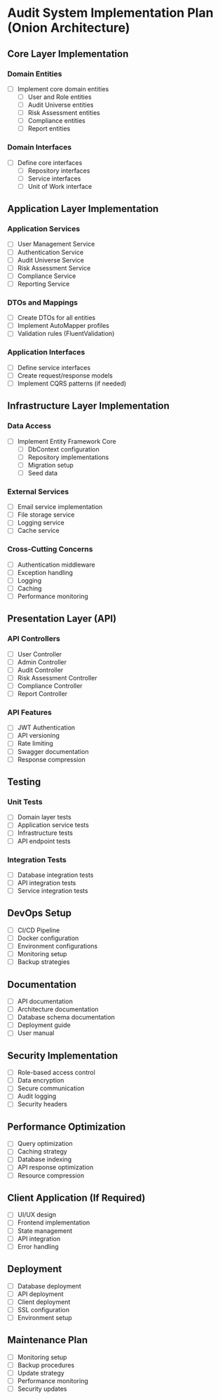 # Audit System Implementation Plan (Onion Architecture)

## Core Layer Implementation
### Domain Entities
- [ ] Implement core domain entities
  - [ ] User and Role entities
  - [ ] Audit Universe entities
  - [ ] Risk Assessment entities
  - [ ] Compliance entities
  - [ ] Report entities

### Domain Interfaces
- [ ] Define core interfaces
  - [ ] Repository interfaces
  - [ ] Service interfaces
  - [ ] Unit of Work interface

## Application Layer Implementation
### Application Services
- [ ] User Management Service
- [ ] Authentication Service
- [ ] Audit Universe Service
- [ ] Risk Assessment Service
- [ ] Compliance Service
- [ ] Reporting Service

### DTOs and Mappings
- [ ] Create DTOs for all entities
- [ ] Implement AutoMapper profiles
- [ ] Validation rules (FluentValidation)

### Application Interfaces
- [ ] Define service interfaces
- [ ] Create request/response models
- [ ] Implement CQRS patterns (if needed)

## Infrastructure Layer Implementation
### Data Access
- [ ] Implement Entity Framework Core
  - [ ] DbContext configuration
  - [ ] Repository implementations
  - [ ] Migration setup
  - [ ] Seed data

### External Services
- [ ] Email service implementation
- [ ] File storage service
- [ ] Logging service
- [ ] Cache service

### Cross-Cutting Concerns
- [ ] Authentication middleware
- [ ] Exception handling
- [ ] Logging
- [ ] Caching
- [ ] Performance monitoring

## Presentation Layer (API)
### API Controllers
- [ ] User Controller
- [ ] Admin Controller
- [ ] Audit Controller
- [ ] Risk Assessment Controller
- [ ] Compliance Controller
- [ ] Report Controller

### API Features
- [ ] JWT Authentication
- [ ] API versioning
- [ ] Rate limiting
- [ ] Swagger documentation
- [ ] Response compression

## Testing
### Unit Tests
- [ ] Domain layer tests
- [ ] Application service tests
- [ ] Infrastructure tests
- [ ] API endpoint tests

### Integration Tests
- [ ] Database integration tests
- [ ] API integration tests
- [ ] Service integration tests

## DevOps Setup
- [ ] CI/CD Pipeline
- [ ] Docker configuration
- [ ] Environment configurations
- [ ] Monitoring setup
- [ ] Backup strategies

## Documentation
- [ ] API documentation
- [ ] Architecture documentation
- [ ] Database schema documentation
- [ ] Deployment guide
- [ ] User manual

## Security Implementation
- [ ] Role-based access control
- [ ] Data encryption
- [ ] Secure communication
- [ ] Audit logging
- [ ] Security headers

## Performance Optimization
- [ ] Query optimization
- [ ] Caching strategy
- [ ] Database indexing
- [ ] API response optimization
- [ ] Resource compression

## Client Application (If Required)
- [ ] UI/UX design
- [ ] Frontend implementation
- [ ] State management
- [ ] API integration
- [ ] Error handling

## Deployment
- [ ] Database deployment
- [ ] API deployment
- [ ] Client deployment
- [ ] SSL configuration
- [ ] Environment setup

## Maintenance Plan
- [ ] Monitoring setup
- [ ] Backup procedures
- [ ] Update strategy
- [ ] Performance monitoring
- [ ] Security updates